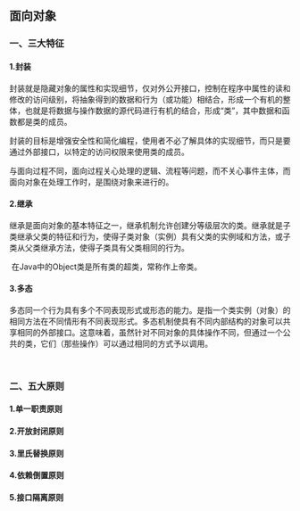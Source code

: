## **面向对象**

### 	一、三大特征

#### 		1.封装

​		封装就是隐藏对象的属性和实现细节，仅对外公开接口，控制在程序中属性的读和修改的访问级别，将抽象得到的数据和行为（或功能）相结合，形成一个有机的整体，也就是将数据与操作数据的源代码进行有机的结合，形成“类”，其中数据和函数都是类的成员。

​		封装的目标是增强安全性和简化编程，使用者不必了解具体的实现细节，而只是要通过外部接口，以特定的访问权限来使用类的成员。

​		与面向过程不同，面向过程关心处理的逻辑、流程等问题，而不关心事件主体，而面向对象在处理工作时，是围绕对象来进行的。

#### 		2.继承

​		继承是面向对象的基本特征之一，继承机制允许创建分等级层次的类。继承就是子类继承父类的特征和行为，使得子类对象（实例）具有父类的实例域和方法，或子类从父类继承方法，使得子类具有父类相同的行为。

​		在Java中的Object类是所有类的超类，常称作上帝类。

#### 		3.多态

​		多态同一个行为具有多个不同表现形式或形态的能力。是指一个类实例（对象）的相同方法在不同情形有不同表现形式。多态机制使具有不同内部结构的对象可以共享相同的外部接口。这意味着，虽然针对不同对象的具体操作不同，但通过一个公共的类，它们（那些操作）可以通过相同的方式予以调用。

​		

### 	二、五大原则

#### 		1.单一职责原则

#### 		2.开放封闭原则

#### 		3.里氏替换原则

#### 		4.依赖倒置原则

#### 		5.接口隔离原则



